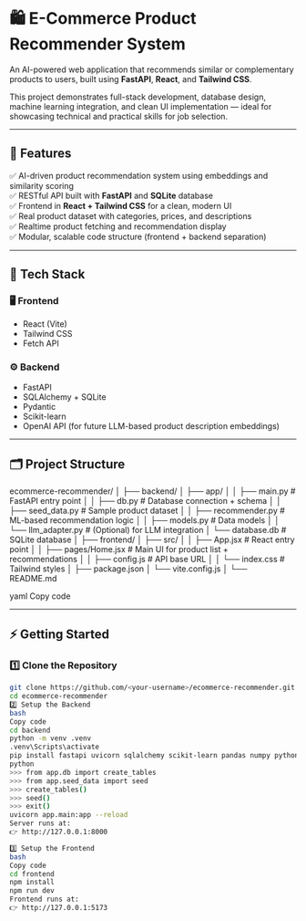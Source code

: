 # 🛍️ E-Commerce Product Recommender System

An AI-powered web application that recommends similar or complementary products to users, built using **FastAPI**, **React**, and **Tailwind CSS**.

This project demonstrates full-stack development, database design, machine learning integration, and clean UI implementation — ideal for showcasing technical and practical skills for job selection.

---

## 🚀 Features

✅ AI-driven product recommendation system using embeddings and similarity scoring  
✅ RESTful API built with **FastAPI** and **SQLite** database  
✅ Frontend in **React + Tailwind CSS** for a clean, modern UI  
✅ Real product dataset with categories, prices, and descriptions  
✅ Realtime product fetching and recommendation display  
✅ Modular, scalable code structure (frontend + backend separation)

---

## 🧠 Tech Stack

### 🖥️ Frontend
- React (Vite)
- Tailwind CSS
- Fetch API

### ⚙️ Backend
- FastAPI
- SQLAlchemy + SQLite
- Pydantic
- Scikit-learn
- OpenAI API (for future LLM-based product description embeddings)

---

## 🗂️ Project Structure

ecommerce-recommender/
│
├── backend/
│ ├── app/
│ │ ├── main.py # FastAPI entry point
│ │ ├── db.py # Database connection + schema
│ │ ├── seed_data.py # Sample product dataset
│ │ ├── recommender.py # ML-based recommendation logic
│ │ ├── models.py # Data models
│ │ └── llm_adapter.py # (Optional) for LLM integration
│ └── database.db # SQLite database
│
├── frontend/
│ ├── src/
│ │ ├── App.jsx # React entry point
│ │ ├── pages/Home.jsx # Main UI for product list + recommendations
│ │ ├── config.js # API base URL
│ │ └── index.css # Tailwind styles
│ ├── package.json
│ └── vite.config.js
│
└── README.md

yaml
Copy code

---

## ⚡ Getting Started

### 1️⃣ Clone the Repository
```bash
git clone https://github.com/<your-username>/ecommerce-recommender.git
cd ecommerce-recommender
2️⃣ Setup the Backend
bash
Copy code
cd backend
python -m venv .venv
.venv\Scripts\activate
pip install fastapi uvicorn sqlalchemy scikit-learn pandas numpy python-dotenv
python
>>> from app.db import create_tables
>>> from app.seed_data import seed
>>> create_tables()
>>> seed()
>>> exit()
uvicorn app.main:app --reload
Server runs at:
👉 http://127.0.0.1:8000

3️⃣ Setup the Frontend
bash
Copy code
cd frontend
npm install
npm run dev
Frontend runs at:
👉 http://127.0.0.1:5173
